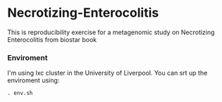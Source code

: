 # Necrotizing-Enterocolitis

This is reproducibility exercise for a metagenomic study on Necrotizing Enterocolitis from biostar book


### Enviroment

I'm using lxc cluster in the University of Liverpool. You can srt up the enviroment using: 

`. env.sh`
